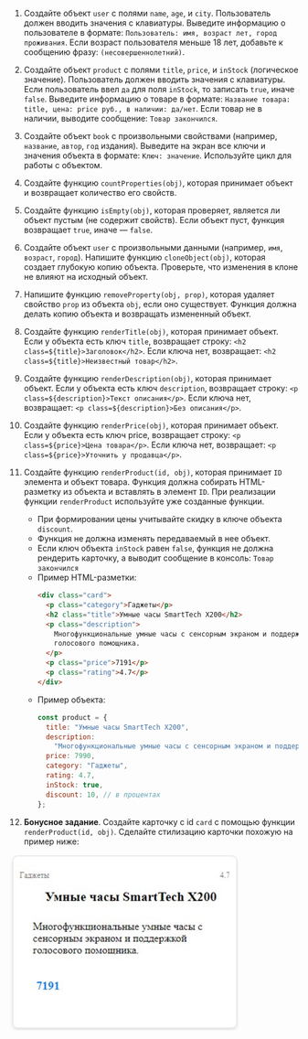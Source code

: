 1. Создайте объект `user` с полями `name`, `age`, и `city`. Пользователь должен вводить значения с клавиатуры. Выведите информацию о пользователе в формате: `Пользователь: имя, возраст лет, город проживания`. Если возраст пользователя меньше 18 лет, добавьте к сообщению фразу: `(несовершеннолетний)`.

2. Создайте объект `product` с полями `title`, `price`, и `inStock` (логическое значение). Пользователь должен вводить значения с клавиатуры. Если пользователь ввел `да` для поля `inStock`, то записать `true`, иначе `false`. Выведите информацию о товаре в формате: `Название товара: title, цена: price руб., в наличии: да/нет`. Если товар не в наличии, выводите сообщение: `Товар закончился`.

3. Создайте объект `book` с произвольными свойствами (например, `название`, `автор`, `год` издания). Выведите на экран все ключи и значения объекта в формате: `Ключ: значение`. Используйте цикл для работы с объектом.

4. Создайте функцию `countProperties(obj)`, которая принимает объект и возвращает количество его свойств.

5. Создайте функцию `isEmpty(obj)`, которая проверяет, является ли объект пустым (не содержит свойств). Если объект пуст, функция возвращает `true`, иначе — `false`.

6. Создайте объект `user` с произвольными данными (например, `имя`, `возраст`, `город`). Напишите функцию `cloneObject(obj)`, которая создает глубокую копию объекта. Проверьте, что изменения в клоне не влияют на исходный объект.

7. Напишите функцию `removeProperty(obj, prop)`, которая удаляет свойство `prop` из объекта `obj`, если оно существует. Функция должна делать копию объекта и возвращать измененный объект.

8. Создайте функцию `renderTitle(obj)`, которая принимает объект. Если у объекта есть ключ `title`, возвращает строку: `<h2 class=${title}>Заголовок</h2>`. Если ключа нет, возвращает: `<h2 class=${title}>Неизвестный товар</h2>`.

9. Создайте функцию `renderDescription(obj)`, которая принимает объект. Если у объекта есть ключ `description`, возвращает строку: `<p class=${description}>Текст описания</p>`. Если ключа нет, возвращает: `<p class=${description}>Без описания</p>`.

10. Создайте функцию `renderPrice(obj)`, которая принимает объект. Если у объекта есть ключ price, возвращает строку: `<p class=${price}>Цена товара</p>`. Если ключа нет, возвращает: `<p class=${price}>Уточнить у продавца</p>`.

11. Создайте функцию `renderProduct(id, obj)`, которая принимает `ID` элемента и объект товара. Функция должна собирать HTML-разметку из объекта и вставлять в элемент `ID`. При реализации функции `renderProduct` используйте уже созданные функции.

    - При формировании цены учитывайте скидку в ключе объекта `discount`.
    - Функция не должна изменять передаваемый в нее объект.
    - Если ключ объекта `inStock` равен `false`, функция не должна рендерить карточку, а выводит сообщение в консоль: `Товар закончился`
    - Пример HTML-разметки:
      ```html
      <div class="card">
        <p class="category">Гаджеты</p>
        <h2 class="title">Умные часы SmartTech X200</h2>
        <p class="description">
          Многофункциональные умные часы с сенсорным экраном и поддержкой
          голосового помощника.
        </p>
        <p class="price">7191</p>
        <p class="rating">4.7</p>
      </div>
      ```
    - Пример объекта:
      ```javascript
      const product = {
        title: "Умные часы SmartTech X200",
        description:
          "Многофункциональные умные часы с сенсорным экраном и поддержкой голосового помощника.",
        price: 7990,
        category: "Гаджеты",
        rating: 4.7,
        inStock: true,
        discount: 10, // в процентах
      };
      ```

12. **Бонусное задание**. Создайте карточку с id `card` с помощью функции `renderProduct(id, obj)`. Сделайте стилизацию карточки похожую на пример ниже:

<img src='../img/js/card_work.jpg' width='400'>
